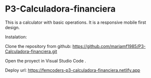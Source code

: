 # P3-Calculadora-financiera

This is a calculator with basic operations. 
It is a responsive mobile first design.

Instalation:

Clone the repository from github: https://github.com/mariamf1985/P3-Calculadora-financiera.git

Open the proyect in Visual Studio Code .

Deploy url: https://femcoders-p3-calculadora-financiera.netlify.app
